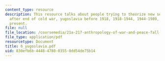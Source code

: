 ```yaml
---
content_type: resource
description: This resource talks about people trying to theorize new security landscape
  after end of cold war, yugoslavia before 1918, 1918-1944, 1944-1989, and 1989 -
  present.
file: null
file_location: /coursemedia/21a-217-anthropology-of-war-and-peace-fall-2004/830efb6b4448478003550dd54de75b14_6_yugoslavia.pdf
file_type: application/pdf
resourcetype: Document
title: 6_yugoslavia.pdf
uid: 830efb6b-4448-4780-0355-0dd54de75b14
---
```

